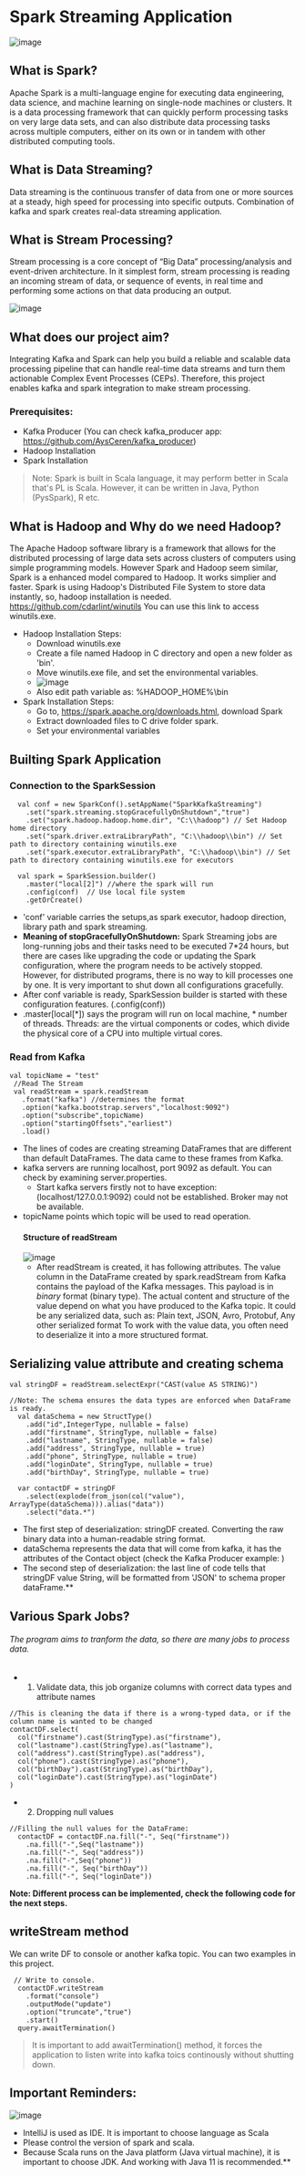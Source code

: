 # Spark Streaming Application
![image](https://github.com/AysCeren/spark_app/assets/154695340/3c5d3c9d-6a88-461a-bb3a-9b682e0ee4d7)

## What is Spark?
Apache Spark is a multi-language engine for executing data engineering, data science, and machine learning on single-node machines or clusters. It is a data processing framework that can quickly perform processing tasks on very large data sets, and can also distribute data processing tasks across multiple computers, either on its own or in tandem with other distributed computing tools.

## What is Data Streaming?
Data streaming is the continuous transfer of data from one or more sources at a steady, high speed for processing into specific outputs. Combination of kafka and spark creates real-data streaming application.

## What is Stream Processing?
Stream processing is a core concept of “Big Data” processing/analysis and event-driven architecture. In it simplest form, stream processing is reading an incoming stream of data, or sequence of events, in real time and performing some actions on that data producing an output.

![image](https://github.com/user-attachments/assets/e9f382da-e0ed-4437-89f6-d656bb15f771)

## What does our project aim?

Integrating Kafka and Spark can help you build a reliable and scalable data processing pipeline that can handle real-time data streams and turn them actionable Complex Event Processes (CEPs). Therefore, this project enables kafka and spark integration to make stream processing.

### Prerequisites:
+ Kafka Producer (You can check kafka_producer app: https://github.com/AysCeren/kafka_producer)
+ Hadoop Installation
+ Spark Installation
> Note: Spark is built in Scala language, it may perform better in Scala that's PL is Scala. However, it can be written in Java, Python (PysSpark), R etc.

## What is Hadoop and Why do we need Hadoop?
The Apache Hadoop software library is a framework that allows for the distributed processing of large data sets across clusters of computers using simple programming models. However Spark and Hadoop seem similar, Spark is a enhanced model compared to Hadoop. It works simplier and faster.
Spark is using Hadoop's Distributed File System to store data instantly, so, hadoop installation is needed.
https://github.com/cdarlint/winutils You can use this link to access winutils.exe.
  + Hadoop Installation Steps:
    - Download winutils.exe
    - Create a file named Hadoop in C directory and open a new folder as 'bin'.
    - Move winutils.exe file, and set the environmental variables.
    - ![image](https://github.com/user-attachments/assets/6fdc5451-2e1f-40d1-b74a-a61d9e1f8b9e)
    - Also edit path variable as: %HADOOP_HOME%\bin
  + Spark Installation Steps:
    - Go to, https://spark.apache.org/downloads.html, download Spark
    - Extract downloaded files to C drive folder spark.
    - Set your environmental variables

## Builting Spark Application

 ### Connection to the SparkSession
```
  val conf = new SparkConf().setAppName("SparkKafkaStreaming")
    .set("spark.streaming.stopGracefullyOnShutdown","true")
    .set("spark.hadoop.hadoop.home.dir", "C:\\hadoop") // Set Hadoop home directory
    .set("spark.driver.extraLibraryPath", "C:\\hadoop\\bin") // Set path to directory containing winutils.exe
    .set("spark.executor.extraLibraryPath", "C:\\hadoop\\bin") // Set path to directory containing winutils.exe for executors

  val spark = SparkSession.builder()
    .master("local[2]") //where the spark will run
    .config(conf)  // Use local file system
    .getOrCreate()
```
+ 'conf' variable carries the setups,as spark executor, hadoop direction, library path and spark streaming.
+ **Meaning of stopGracefullyOnShutdown:**  Spark Streaming jobs are long-running jobs and their tasks need to be executed 7*24 hours, but there are cases like upgrading the code or updating the Spark configuration, where the program needs to be actively stopped. However, for distributed programs, there is no way to kill processes one by one. It is very important to shut down all configurations gracefully.
+ After conf variable is ready, SparkSession builder is started with these configuration features. (.config(conf))
+ .master[local[*]) says the program will run on local machine, * number of threads. Threads: are the virtual components or codes, which divide the physical core of a CPU into multiple virtual cores.
  
 ### Read from Kafka

 ```
val topicName = "test"
  //Read The Stream
  val readStream = spark.readStream
    .format("kafka") //determines the format
    .option("kafka.bootstrap.servers","localhost:9092")
    .option("subscribe",topicName)
    .option("startingOffsets","earliest")
    .load()
```
+ The lines of codes are creating streaming DataFrames that are different than default DataFrames. The data came to these frames from Kafka.
+ kafka servers are running localhost, port 9092 as default. You can check by examining server.properties.
    - Start kafka servers firstly not to have exception: (localhost/127.0.0.1:9092) could not be established. Broker may not be available.
+ topicName points which topic will be used to read operation.
  #### Structure of readStream
  ![image](https://github.com/user-attachments/assets/30077215-c200-4906-b109-ef0332beedcb)
  + After readStream is created, it has following attributes. The value column in the DataFrame created by spark.readStream from Kafka contains the payload of the Kafka messages. This payload is in _binary_ format (binary type). The actual content and structure of the value depend on what you have produced to the Kafka topic. It could be any serialized data, such as: Plain text, JSON, Avro, Protobuf, Any other serialized format
To work with the value data, you often need to deserialize it into a more structured format.

## Serializing value attribute and creating schema

```
val stringDF = readStream.selectExpr("CAST(value AS STRING)")

//Note: The schema ensures the data types are enforced when DataFrame is ready.
  val dataSchema = new StructType()
    .add("id",IntegerType, nullable = false)
    .add("firstname", StringType, nullable = false)
    .add("lastname", StringType, nullable = false)
    .add("address", StringType, nullable = true)
    .add("phone", StringType, nullable = true)
    .add("loginDate", StringType, nullable = true)
    .add("birthDay", StringType, nullable = true)
 
  var contactDF = stringDF
    .select(explode(from_json(col("value"), ArrayType(dataSchema))).alias("data"))
    .select("data.*")
```
+ The first step of deserialization: stringDF created. Converting the raw binary data into a human-readable string format. 
+ dataSchema represents the data that will come from kafka, it has the attributes of the Contact object (check the Kafka Producer example: )
+ The second step of deserialization: the last line of code tells that stringDF value String, will be formatted from 'JSON' to schema proper dataFrame.**

## Various Spark Jobs?
###### The program aims to tranform the data, so there are many jobs to process data. 

  - 1. Validate data, this job organize columns with correct data types and attribute names
  ```
 //This is cleaning the data if there is a wrong-typed data, or if the column name is wanted to be changed
  contactDF.select(
    col("firstname").cast(StringType).as("firstname"),
    col("lastname").cast(StringType).as("lastname"),
    col("address").cast(StringType).as("address"),
    col("phone").cast(StringType).as("phone"),
    col("birthDay").cast(StringType).as("birthDay"),
    col("loginDate").cast(StringType).as("loginDate")
  )
  ```
  - 2. Dropping null values
```
//Filling the null values for the DataFrame:
  contactDF = contactDF.na.fill("-", Seq("firstname"))
    .na.fill("-",Seq("lastname"))
    .na.fill("-", Seq("address"))
    .na.fill("-",Seq("phone"))
    .na.fill("-", Seq("birthDay"))
    .na.fill("-", Seq("loginDate"))
```
**Note: Different process can be implemented, check the following code for the next steps.**

## writeStream method
We can write DF to console or another kafka topic. You can two examples in this project. 


```
 // Write to console.
  contactDF.writeStream
    .format("console")
    .outputMode("update")
    .option("truncate","true")
    .start()
  query.awaitTermination()
```
> It is important to add awaitTermination() method, it forces the application to listen write into kafka toics continously without shutting down.

## Important Reminders:

![image](https://github.com/user-attachments/assets/bcf52e81-dfd1-4ae8-bb6b-fc11280be095)

+ IntelliJ is used as IDE. It is important to choose language as Scala
+ Please control the version of spark and scala.
+ Because Scala runs on the Java platform (Java virtual machine), it is important to choose JDK. And working with Java 11 is recommended.**
